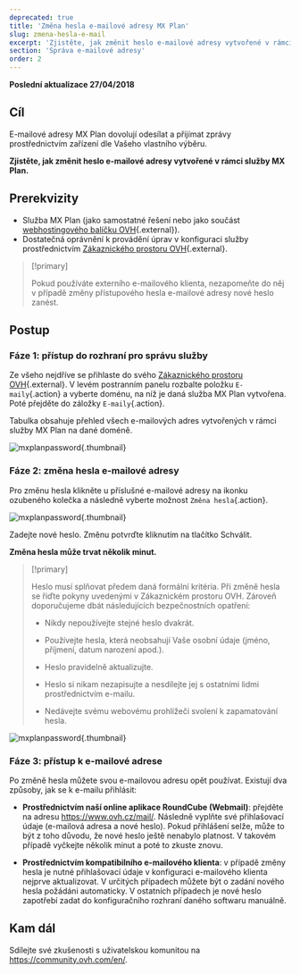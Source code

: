 ```yaml
---
deprecated: true
title: 'Změna hesla e-mailové adresy MX Plan'
slug: zmena-hesla-e-mail
excerpt: 'Zjistěte, jak změnit heslo e-mailové adresy vytvořené v rámci služby MX Plan'
section: 'Správa e-mailové adresy'
order: 2
---
```


**Poslední aktualizace 27/04/2018**

## Cíl

E-mailové adresy MX Plan dovolují odesílat a přijímat zprávy prostřednictvím zařízení dle Vašeho vlastního výběru. 

**Zjistěte, jak změnit heslo e-mailové adresy vytvořené v rámci služby MX Plan.**

## Prerekvizity
- Služba MX Plan (jako samostatné řešení nebo jako součást [webhostingového balíčku OVH](https://www.ovh.cz/webhosting/){.external}).
- Dostatečná oprávnění k provádění úprav v konfiguraci služby prostřednictvím [Zákaznického prostoru OVH](https://www.ovh.com/auth/?action=gotomanager&from=https://www.ovh.ie/&ovhSubsidiary=ie){.external}.

> [!primary]
>
> Pokud používáte externího e-mailového klienta, nezapomeňte do něj v případě změny přístupového hesla e-mailové adresy nové heslo zanést.
>

## Postup

### Fáze 1: přístup do rozhraní pro správu služby

Ze všeho nejdříve se přihlaste do svého [Zákaznického prostoru OVH](https://www.ovh.com/auth/?action=gotomanager&from=https://www.ovh.ie/&ovhSubsidiary=ie){.external}. V levém postranním panelu rozbalte položku `E-maily`{.action} a vyberte doménu, na níž je daná služba MX Plan vytvořena. Poté přejděte do záložky `E-maily`{.action}.

Tabulka obsahuje přehled všech e-mailových adres vytvořených v rámci služby MX Plan na dané doméně.

![mxplanpassword](images/change-email-password-step1.png){.thumbnail}

### Fáze 2: změna hesla e-mailové adresy

Pro změnu hesla klikněte u příslušné e-mailové adresy na ikonku ozubeného kolečka a následně vyberte možnost `Změna hesla`{.action}.

![mxplanpassword](images/change-email-password-step2.png){.thumbnail}

Zadejte nové heslo. Změnu potvrďte kliknutím na tlačítko Schválit.

**Změna hesla může trvat několik minut.**

> [!primary]
>
> Heslo musí splňovat předem daná formální kritéria. Při změně hesla se řiďte pokyny uvedenými v Zákaznickém prostoru OVH. Zároveň doporučujeme dbát následujících bezpečnostních opatření:
>
> - Nikdy nepoužívejte stejné heslo dvakrát.
>
> - Používejte hesla, která neobsahují Vaše osobní údaje (jméno, příjmení, datum narození apod.).
>
> - Heslo pravidelně aktualizujte.
>
> - Heslo si nikam nezapisujte a nesdílejte jej s ostatními lidmi prostřednictvím e-mailu.
>
> - Nedávejte svému webovému prohlížeči svolení k zapamatování hesla.
>

![mxplanpassword](images/change-email-password-step3.png){.thumbnail}

### Fáze 3: přístup k e-mailové adrese

Po změně hesla můžete svou e-mailovou adresu opět používat. Existují dva způsoby, jak se k e-mailu přihlásit:

- **Prostřednictvím naší online aplikace RoundCube (Webmail)**: přejděte na adresu <https://www.ovh.cz/mail/>. Následně vyplňte své přihlašovací údaje (e-mailová adresa a nové heslo). Pokud přihlášení selže, může to být z toho důvodu, že nové heslo ještě nenabylo platnost. V takovém případě vyčkejte několik minut a poté to zkuste znovu.

- **Prostřednictvím kompatibilního e-mailového klienta**: v případě změny hesla je nutné přihlašovací údaje v konfiguraci e-mailového klienta nejprve aktualizovat. V určitých případech můžete být o zadání nového hesla požádáni automaticky. V ostatních případech je nové heslo zapotřebí zadat do konfiguračního rozhraní daného softwaru manuálně. 

## Kam dál

Sdílejte své zkušenosti s uživatelskou komunitou na <https://community.ovh.com/en/>.